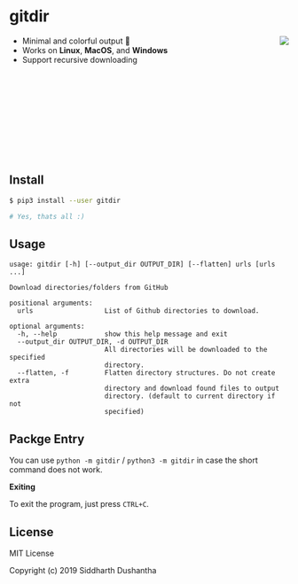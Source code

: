 # gitdir

- Minimal and colorful output 🌈 <img src="https://user-images.githubusercontent.com/27065646/71288165-9914bc80-236a-11ea-853b-a97bff999e79.gif" align="right">
- Works on **Linux**, **MacOS**, and **Windows**
- Support recursive downloading
<br>
<br>
<br>
<br>
<br><br>
<br><br>
<br>

## Install 
```bash
$ pip3 install --user gitdir

# Yes, thats all :)
```

## Usage
```
usage: gitdir [-h] [--output_dir OUTPUT_DIR] [--flatten] urls [urls ...]

Download directories/folders from GitHub

positional arguments:
  urls                  List of Github directories to download.

optional arguments:
  -h, --help            show this help message and exit
  --output_dir OUTPUT_DIR, -d OUTPUT_DIR
                        All directories will be downloaded to the specified
                        directory.
  --flatten, -f         Flatten directory structures. Do not create extra
                        directory and download found files to output
                        directory. (default to current directory if not
                        specified)
```

## Packge Entry

You can use `python -m gitdir` / `python3 -m gitdir` in case the short command does not work.

**Exiting**

To exit the program, just press ```CTRL+C```.

## License
MIT License

Copyright (c) 2019 Siddharth Dushantha
